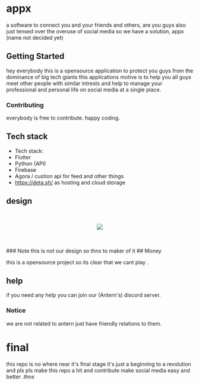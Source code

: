 # appx

a software to connect you and your friends and others,
are you guys also just tensed over the overuse of social media so we have a solution, appx (name not decided yet)

## Getting Started

hey everybody this is a opensource application to protect you guys from the dominance of big tech giants this applications motive is to help you all guys meet other people with similar intrests and help to manage your professional and personal life on social media at a single place.

### Contributing 

everybody is free to contribute. happy coding.

## Tech stack 
 - Tech stack:
 - Flutter
 - Python (API)
 - Firebase
 - Agora / custion api for feed and other things
 - https://deta.sh/ as hosting and cloud storage 
## design 
<br/>

<p align="center">
  <img src="https://raw.githubusercontent.com/hybriddevs/appx/main/final.webp" />
</p>
<br/>
<br/>
### Note
this is not our design so thnx to maker of it
## Money

this is a opensource project so its clear that we cant play .

## help

if you need any help you can join our (Antern's) discord server.

### Notice
we are not related to antern just have friendly relations to them.

# final
this repo is no where near it's final stage it's just a  beginning to a revolution and 
pls pls make this repo a hit and contribute make social media easy and better .thnx
